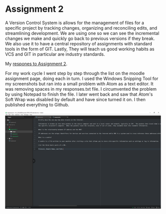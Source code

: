 # Assignment 2

A Version Control System is allows for the management of files for a specific project by tracking changes, organizing and reconciling edits, and streamlining development.  We are using one so we can see the incremental changes we make and quickly go back to previous versions if they break.  We also use it to have a central repository of assignments with standard tools in the form of GIT.  Lastly, They will teach us good working habits as VCS and GIT in particular are industry standards.

My [respones to Assignment 2](./responses.txt).

For my work cycle I went step by step through the list on the moodle assignment page, doing each in turn.  I used the Windows Snipping Tool for my screenshots but ran into a small problem with Atom as a text editor.  It was removing spaces in my responses.txt file.  I circumvented the problem by using Notepad to finish the file.  I later went back and saw that Atom's Soft Wrap was disabled by default and have since turned it on.  I then published everything to Github.

![Screenshot for Assignment 2](./images/a2_screenshot.png)

